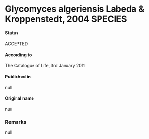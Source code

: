 # Glycomyces algeriensis Labeda & Kroppenstedt, 2004 SPECIES

#### Status
ACCEPTED

#### According to
The Catalogue of Life, 3rd January 2011

#### Published in
null

#### Original name
null

### Remarks
null